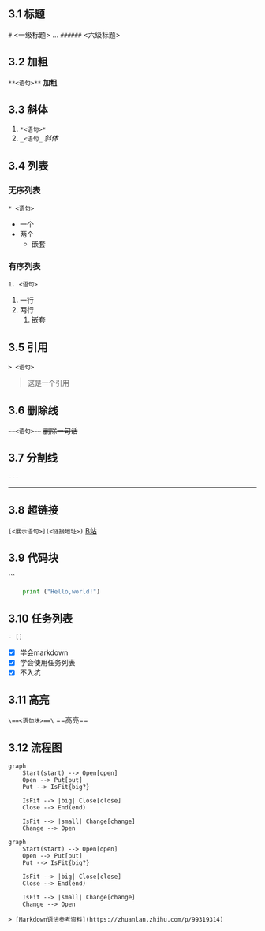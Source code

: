 ## 3.1 标题
`#` <一级标题>
...
`######` <六级标题>

## 3.2 加粗
`**<语句>**`
**加粗**

## 3.3 斜体
1. `*<语句>*`
2. `_<语句_`
*斜体*

## 3.4 列表
### 无序列表
`* <语句>`
* 一个
* 两个
	* 嵌套

### 有序列表
`1. <语句>`
1. 一行
2. 两行
	1. 嵌套

## 3.5 引用
`> <语句>`
> 这是一个引用

## 3.6 删除线
`~~<语句>~~`
~~删除一句话~~

## 3.7 分割线
`---`

---


## 3.8 超链接
`[<展示语句>](<链接地址>)`
[B站](www.bilibili.com)

## 3.9 代码块
\`\`\`
```python
	print ("Hello,world!")
```

## 3.10 任务列表
`- [] `

- [x] 学会markdown
- [x] 学会使用任务列表
- [x] 不入坑

## 3.11 高亮
`\==<语句块>==\`
==高亮==

## 3.12 流程图


```
graph
	Start(start) --> Open[open]
	Open --> Put[put]
	Put --> IsFit{big?}

	IsFit --> |big| Close[close]
	Close --> End(end)

	IsFit --> |small| Change[change]
	Change --> Open
```

```mermaid
graph
	Start(start) --> Open[open]
	Open --> Put[put]
	Put --> IsFit{big?}

	IsFit --> |big| Close[close]
	Close --> End(end)

	IsFit --> |small| Change[change]
	Change --> Open
```

```ad-summary
> [Markdown语法参考资料](https://zhuanlan.zhihu.com/p/99319314)
```
